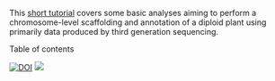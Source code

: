 This [short tutorial](https://niwdoog.github.io/Genome_Assembly_Long_Reads_Hi-C/) covers some basic analyses aiming to perform a chromosome-level scaffolding and annotation of a diploid plant using primarily data produced by third generation sequencing.

Table of contents


[![DOI](https://zenodo.org/badge/543131281.svg)](https://zenodo.org/badge/latestdoi/543131281)
![](https://visitor-badge.deta.dev/badge?page_id=https://niwdoog.github.io/Genome_Assembly_Long_Reads_Hi-C/)
